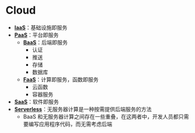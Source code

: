 # Cloud

- [**IaaS**](https://www.redhat.com/zh/topics/cloud-computing/what-is-iaas)：基础设施即服务
- [**PaaS**](https://www.redhat.com/zh/topics/cloud-computing/what-is-paas)：平台即服务
  - [**BaaS**](https://www.cloudflare.com/zh-cn/learning/serverless/glossary/backend-as-a-service-baas/)：后端即服务
    - 认证
    - 推送
    - 存储
    - 数据库
  - [**FaaS**](https://www.redhat.com/zh/topics/cloud-native-apps/what-is-faas)：计算即服务，函数即服务
    - 云函数
    - 容器服务
- [**SaaS**](https://www.redhat.com/zh/topics/cloud-computing/what-is-saas)：软件即服务
- [**Serverless**](https://www.cloudflare.com/zh-cn/learning/serverless/what-is-serverless/)：无服务器计算是一种按需提供后端服务的方法
  - BaaS 和无服务器计算之间存在一些重叠，在这两者中，开发人员都只需要编写应用程序代码，而无需考虑后端

